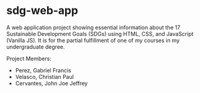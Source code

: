 # sdg-web-app
A web application project showing essential information about the 17 Sustainable Development Goals (SDGs) using HTML, CSS, and JavaScript (Vanilla JS). It is for the partial fulfillment of one of my courses in my undergraduate degree.

Project Members:
- Perez, Gabriel Francis
- Velasco, Christian Paul
- Cervantes, John Joe Jeffrey
